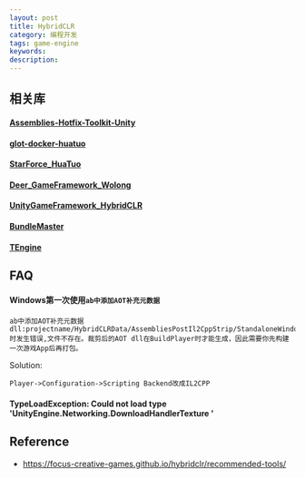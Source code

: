 ```yaml
---
layout: post
title: HybridCLR
category: 编程开发
tags: game-engine
keywords: 
description: 
---
```


## 相关库

#### [Assemblies-Hotfix-Toolkit-Unity](https://github.com/Bian-Sh/Assemblies-Hotfix-Toolkit-Unity)

#### [glot-docker-huatuo](https://github.com/eelgame/glot-docker-huatuo)

#### [StarForce_HuaTuo](https://github.com/GREAT1217/StarForce_HuaTuo)

#### [Deer_GameFramework_Wolong](https://github.com/It-Life/Deer_GameFramework_Wolong)

#### [UnityGameFramework_HybridCLR](https://github.com/Dango1992/UnityGameFramework_HybridCLR)

#### [BundleMaster](https://github.com/mister91jiao/BundleMaster)

#### [TEngine](https://github.com/ALEXTANGXIAO/TEngine)


## FAQ

#### Windows第一次使用`ab中添加AOT补充元数据`

```
ab中添加AOT补充元数据dll:projectname/HybridCLRData/AssembliesPostIl2CppStrip/StandaloneWindows64/mscorlib.dll 时发生错误,文件不存在。裁剪后的AOT dll在BuildPlayer时才能生成，因此需要你先构建一次游戏App后再打包。
```

Solution:
```
Player->Configuration->Scripting Backend改成IL2CPP
```

#### TypeLoadException: Could not load type 'UnityEngine.Networking.DownloadHandlerTexture '

## Reference

* <https://focus-creative-games.github.io/hybridclr/recommended-tools/>